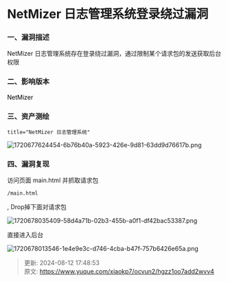 # NetMizer 日志管理系统登录绕过漏洞

### 一、漏洞描述
NetMizer 日志管理系统存在登录绕过漏洞，通过限制某个请求包的发送获取后台权限

### 二、影响版本
<font style="color:#000000;">NetMizer</font>

### 三、资产测绘
```plain
title="NetMizer 日志管理系统"
```

![1720677624454-6b76b40a-5923-426e-9d81-63dd9d76617b.png](./img/PwoyZhBf6v8Nrgv0/1720677624454-6b76b40a-5923-426e-9d81-63dd9d76617b-032975.png)

### 四、漏洞复现
访问页面 main.html 并抓取请求包

```plain
/main.html
```

, Drop掉下面对请求包

![1720678035409-58d4a71b-02b3-455b-a0f1-df42bac53387.png](./img/PwoyZhBf6v8Nrgv0/1720678035409-58d4a71b-02b3-455b-a0f1-df42bac53387-098409.png)

直接进入后台

![1720678013546-1e4e9e3c-d746-4cba-b47f-757b6426e65a.png](./img/PwoyZhBf6v8Nrgv0/1720678013546-1e4e9e3c-d746-4cba-b47f-757b6426e65a-723156.png)



> 更新: 2024-08-12 17:48:53  
> 原文: <https://www.yuque.com/xiaokp7/ocvun2/hgzz1oo7add2wvv4>